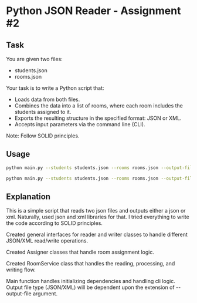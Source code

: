 # Python JSON Reader - Assignment #2

## Task
You are given two files:
- students.json
- rooms.json

Your task is to write a Python script that:
- Loads data from both files.
- Combines the data into a list of rooms, where each room includes the students assigned to it.
- Exports the resulting structure in the specified format: JSON or XML.
- Accepts input parameters via the command line (CLI).

Note: Follow SOLID principles.

## Usage

```bash
python main.py --students students.json --rooms rooms.json --output-file result.xml

python main.py --students students.json --rooms rooms.json --output-file result.json
```

## Explanation
This is a simple script that reads two json files and outputs either a json or xml.
Naturally, used json and xml libraries for that. I tried everything to write the code
according to SOLID principles.

Created general interfaces for reader and 
writer classes to handle different JSON/XML read/write operations.

Created Assigner classes that handle room assignment logic.

Created RoomService class that handles the reading, processing, and writing flow.

Main function handles initializing dependencies and handling cli logic. Output file type (JSON/XML)
will be dependent upon the extension of --output-file argument.
